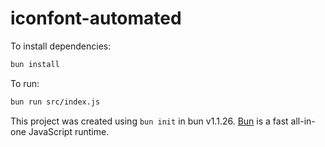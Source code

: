 # iconfont-automated

To install dependencies:

```bash
bun install
```

To run:

```bash
bun run src/index.js
```

This project was created using `bun init` in bun v1.1.26. [Bun](https://bun.sh) is a fast all-in-one JavaScript runtime.
